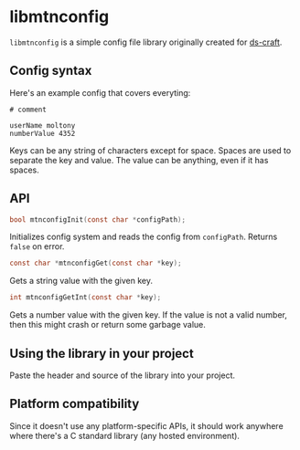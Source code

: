 # libmtnconfig

`libmtnconfig` is a simple config file library originally created for [ds-craft](https://github.com/IAmMoltony/ds-craft).

## Config syntax

Here's an example config that covers everyting:

```
# comment

userName moltony
numberValue 4352
```

Keys can be any string of characters except for space. Spaces are used to separate the key and value. The value can be anything, even if it has spaces.

## API

```c
bool mtnconfigInit(const char *configPath);
```

Initializes config system and reads the config from `configPath`. Returns `false` on error.

```c
const char *mtnconfigGet(const char *key);
```

Gets a string value with the given key.

```c
int mtnconfigGetInt(const char *key);
```

Gets a number value with the given key. If the value is not a valid number, then this might crash or return some garbage value.

## Using the library in your project

Paste the header and source of the library into your project.

## Platform compatibility

Since it doesn't use any platform-specific APIs, it should work anywhere where there's a C standard library (any hosted environment).
